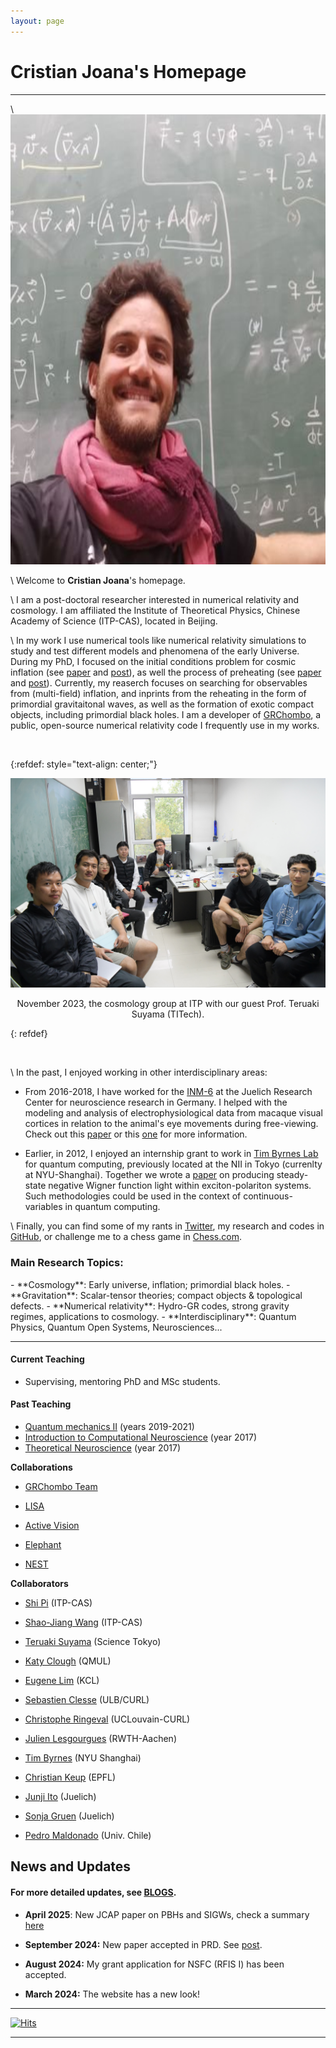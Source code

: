 ```yaml
---
layout: page
---
```


# Cristian Joana's Homepage

---

\\
<img title="" src="./images/cjoana.jpeg" alt="" class="floatpic" width="540" height="720"> 
<!--  width="360" height="480 -->

\\
Welcome to **Cristian Joana**'s homepage. 

\\
I am a post-doctoral researcher interested in numerical relativity and cosmology. I am affiliated the Institute of Theoretical Physics, Chinese Academy of Science (ITP-CAS), located in Beijing.

\\
In my work I use numerical tools like numerical relativity simulations to study and test different models and phenomena of the early Universe. During my PhD, I focused on the initial conditions problem for cosmic inflation (see [paper](https://arxiv.org/abs/2011.12190) and [post](https://cjoana.github.io/cosmo/preinflation)), as well the process of preheating (see [paper](https://arxiv.org/abs/2202.07604) and [post](https://cjoana.github.io/cosmo/preheating)). Currently, my reaserch focuses on searching for observables from (multi-field) inflation, and inprints from the reheating in the form of primordial gravitaitonal waves, as well as the formation of exotic compact objects, including primordial black holes. I am a developer of [GRChombo](https://www.grchombo.org), a public, open-source numerical relativity code I frequently use in my works. 


&nbsp;

{:refdef: style="text-align: center;"}
<p align = "center">
<img src="/images/ITPgroup2023.jpg" alt="ITP group" width="800"/>
</p>

<p align = "center">
November 2023, the cosmology group at ITP with our guest Prof. Teruaki Suyama (TITech). 
</p>
{: refdef}

&nbsp;



\\
In the past, I enjoyed working in other interdisciplinary areas: 

* From 2016-2018, I have worked for the [INM-6](https://www.fz-juelich.de/inm/inm-6/EN/Home/home_node_INM6.html) at the Juelich Research Center for neuroscience research in Germany. I helped with the modeling and analysis of electrophysiological data from macaque visual cortices in relation to the animal's eye movements during free-viewing. Check out this [paper](https://www.nature.com/articles/s41598-022-09405-4) or this [one](https://www.eneuro.org/content/10/10/ENEURO.0086-23.2023) for more information.   
 
* Earlier, in 2012, I enjoyed an internship grant to work in [Tim Byrnes Lab](https://nyu.timbyrnes.net) for quantum computing, previously located at the NII in Tokyo (currenlty at NYU-Shanghai). Together we wrote a [paper](https://arxiv.org/abs/1612.00629) on producing steady-state negative Wigner function light within exciton-polariton systems. Such methodologies  could be used in the context of continuous-variables in quantum computing.        

\\
Finally, you can find some of my rants in [Twitter](https://twitter.com/cjphy),  my research and codes in [GitHub](https://github.com/cjoana), or challenge me to a chess game in [Chess.com](https://www.chess.com/member/cjoana). 

### Main Research Topics: 

<div class="infocolumn" markdown="block">
- **Cosmology**: Early universe, inflation; primordial black holes.  
- **Gravitation**: Scalar-tensor theories; compact objects & topological defects.  
- **Numerical relativity**: Hydro-GR codes, strong gravity regimes, applications to cosmology.  
- **Interdisciplinary**: Quantum Physics, Quantum Open Systems, Neurosciences...
</div>

---

#### Current Teaching

- Supervising, mentoring PhD and MSc students.

#### Past Teaching

- [Quantum mechanics II](https://uclouvain.be/en-cours-2019-lphys1342) (years 2019-2021)
- [Introduction to Computational Neuroscience](https://www.campus.rwth-aachen.de/rwth/all/abstractmodule.asp?gguid=0x792B4EBEDF13204790133F661F74473C&fieldgguid=0x6E27476F2282E446A1228419DDDB3892&tguid=0xEBB2D1C29613C04FBF47F82813B5A4E9) (year 2017)
- [Theoretical Neuroscience](https://www.campus.rwth-aachen.de/rwth/all/abstractmodule.asp?objgguid=0xCFA5A28AEF56A9419F5430D5A03AB043&object=event&gguid=0x21ECCFFBBC4BDE41AF97A38C435E6761&fieldgguid=&tguid=0xEBB2D1C29613C04FBF47F82813B5A4E9) (year 2017)


</div>
<div class="infocolumnR" markdown="block">
<h4 style="margin-top: 0.2em; margin-bottom: 0.0em;"> Collaborations</h4>

- [GRChombo Team](https://www.grchombo.org/)
- [LISA](https://www.elisascience.org/)

- [Active Vision](https://www.fz-juelich.de/en/ias/ias-6/forschung/statistical-neuroscience/network-interactions-in-relation-to-vision-and-action)
- [Elephant](http://neuralensemble.org/elephant)
- [NEST](https://www.nest-simulator.org/)

<h4 style="margin-top: 0.2em; margin-bottom: 0.0em;"> Collaborators </h4>

- [Shi Pi](https://stonepi.github.io/) (ITP-CAS)
- [Shao-Jiang Wang](https://wangshaojiang.wordpress.com/) (ITP-CAS)
- [Teruaki Suyama](https://sites.google.com/view/suyamateruakihomepage/) (Science Tokyo)
- [Katy Clough](https://kaclough.github.io/) (QMUL)
- [Eugene Lim](https://www.kcl.ac.uk/people/eugene-lim) (KCL)
- [Sebastien Clesse](https://sebclesse.wixsite.com/clesse) (ULB/CURL)
- [Christophe Ringeval](https://curl.group/members/chris.html) (UCLouvain-CURL)
- [Julien Lesgourgues](https://lesgourg.github.io/presentation.html) (RWTH-Aachen)
- [Tim Byrnes](https://nyu.timbyrnes.net/) (NYU Shanghai)

- [Christian Keup](https://people.epfl.ch/christian.keup?lang=en) (EPFL)
- [Junji Ito](https://www.fz-juelich.de/profile/ito_j) (Juelich)
- [Sonja Gruen](https://www.fz-juelich.de/profile/gruen_s) (Juelich)
- [Pedro Maldonado](https://neurosistemas.cl/2020/11/01/pedro-maldonado/) (Univ. Chile)

</div>
</div> <!-- /.inforow -->

## News and Updates

#### For more detailed updates, see [BLOGS](https://cjoana.github.io/blogs/).


- **April 2025**: New JCAP paper on PBHs and SIGWs, check a summary [here](blogs/2025-04-09-LogNGPBH)

- **September 2024:** New paper accepted in PRD. See 
[post](blogs/2024-09-10-Initial_Conditions). 

- **August 2024:** My grant application for NSFC (RFIS I) has been accepted. 

- **March 2024:** The website has a new look! 



---

[![Hits](https://hits.sh/cjoana.github.io.svg?label=read&color=ffffff&labelColor=ffffff)](https://hits.sh/cjoana.github.io/)

---
